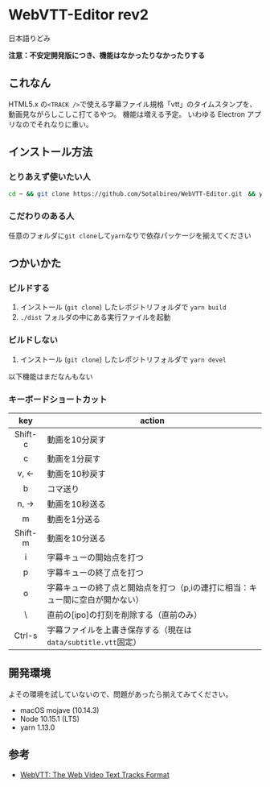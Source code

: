 # WebVTT-Editor rev2

日本語りどみ

**注意：不安定開発版につき、機能はなかったりなかったりする**

## これなん

HTML5.x の`<TRACK />`で使える字幕ファイル規格「vtt」のタイムスタンプを、動画見ながらしこしこ打てるやつ。
機能は増える予定。
いわゆる Electron アプリなのでそれなりに重い。

## インストール方法

### とりあえず使いたい人

```bash
cd ~ && git clone https://github.com/Sotalbireo/WebVTT-Editor.git　&& yarn
```

### こだわりのある人

任意のフォルダに`git clone`して`yarn`なりで依存パッケージを揃えてください

## つかいかた

### ビルドする

1. インストール (`git clone`) したレポジトリフォルダで `yarn build`
1. `./dist` フォルダの中にある実行ファイルを起動

### ビルドしない

1. インストール (`git clone`) したレポジトリフォルダで `yarn devel`

以下機能はまだなんもない

### キーボードショートカット

key | action
:---:|---
Shift-c | 動画を10分戻す
c | 動画を1分戻す
v, ← | 動画を10秒戻す
b | コマ送り
n, → | 動画を10秒送る
m | 動画を1分送る
Shift-m | 動画を10分送る
i | 字幕キューの開始点を打つ
p | 字幕キューの終了点を打つ
o | 字幕キューの終了点と開始点を打つ（p,iの連打に相当：キュー間に空白が開かない）
\ | 直前の[ipo]の打刻を削除する（直前のみ）
Ctrl-s | 字幕ファイルを上書き保存する（現在は`data/subtitle.vtt`固定）

## 開発環境

よその環境を試していないので、問題があったら揃えてみてください。

* macOS mojave (10.14.3)
* Node 10.15.1 (LTS)
* yarn 1.13.0

## 参考

* [WebVTT: The Web Video Text Tracks Format](https://w3c.github.io/webvtt/)
